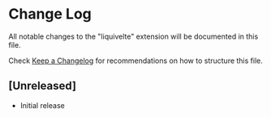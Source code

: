 # Change Log

All notable changes to the "liquivelte" extension will be documented in this file.

Check [Keep a Changelog](http://keepachangelog.com/) for recommendations on how to structure this file.

## [Unreleased]

- Initial release